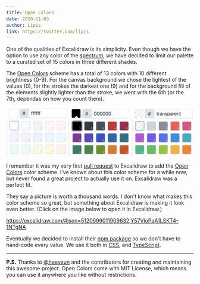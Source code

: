 ```yaml
---
title: Open Colors
date: 2020-11-03
author: Lipis
link: https://twitter.com/lipis
---
```


One of the qualities of Excalidraw is its simplicity. Even though we have the option to use any color of the [spectrum](https://www.google.com/search?q=%23c0ffee&hl=en), we have decided to limit our palette to a curated set of 15 colors in three different shades.

<!-- end -->

The [Open Colors](https://yeun.github.io/open-color/) scheme has a total of 13 colors with 10 different brightness (0-9). For the canvas background we chose the lightest of the values (0), for the strokes the darkest one (9) and for the background fill of the elements slightly lighter than the stroke, we went with the 6th (or the 7th, dependas on how you count them).

![Color pickers](color-pickers.png)

I remember it was my very first [pull request](https://github.com/excalidraw/excalidraw/pull/378) to Excalidraw to add the [Open Colors](https://yeun.github.io/open-color/) color scheme. I've known about this color scheme for a while now, but never found a great project to actually use it on. Excalidraw was a perfect fit.

They say a picture is worth a thousand words. I don't know what makes this color scheme so great, but something about Excalidraw is making it look even better. (Click on the image below to open it in Excalidraw.)

https://excalidraw.com/#json=5120999011909632,Y57VloPaA1LSKT4-1NTgNA

Eventually we decided to install their [npm package](https://www.npmjs.com/package/open-color) so we don't have to hand-code every value. We use it both in [CSS](https://github.com/excalidraw/excalidraw/blob/master/src/css/_variables.scss), and [TypeScript](https://github.com/excalidraw/excalidraw/blob/master/src/colors.ts).

---

**P.S.** Thanks to [@heeyeun](https://twitter.com/_heeyeun) and the contributors for creating and maintaining this awesome project. Open Colors come with MIT License, which means you can use it anywhere you like without restrictions.
